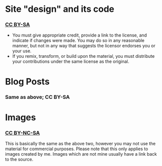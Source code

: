 # Site "design" and its code
### [CC BY-SA](https://creativecommons.org/licenses/by-sa/4.0/)
* You must give appropriate credit, provide a link to the license, and indicate if changes were made. You may do so in any reasonable manner, but not in any way that suggests the licensor endorses you or your use.
* If you remix, transform, or build upon the material, you must distribute your contributions under the same license as the original.

# Blog Posts
### Same as above; CC BY-SA

# Images
### [CC BY-NC-SA](https://creativecommons.org/licenses/by-nc-sa/4.0/)
This is basically the same as the above two, however you may not use the material for commercial purposes.
Please note that this only applies to images created by me. Images which are not mine usually have a link back to the source.
